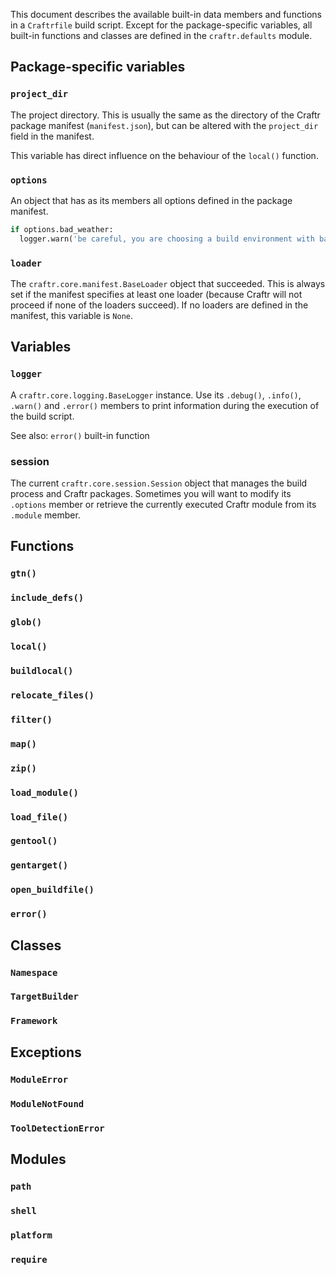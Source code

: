This document describes the available built-in data members and functions in
a `Craftrfile` build script. Except for the package-specific variables, all
built-in functions and classes are defined in the `craftr.defaults` module.

## Package-specific variables

### `project_dir`

The project directory. This is usually the same as the directory of the
Craftr package manifest (`manifest.json`), but can be altered with the
`project_dir` field in the manifest.

This variable has direct influence on the behaviour of the `local()` function.

### `options`

An object that has as its members all options defined in the package manifest.

```python
if options.bad_weather:
  logger.warn('be careful, you are choosing a build environment with bad weather')
```

### `loader`

The `craftr.core.manifest.BaseLoader` object that succeeded. This is always set
if the manifest specifies at least one loader (because Craftr will not proceed
if none of the loaders succeed). If no loaders are defined in the manifest, this
variable is `None`.

## Variables

### `logger`

A `craftr.core.logging.BaseLogger` instance. Use its `.debug()`, `.info()`,
`.warn()` and `.error()` members to print information during the execution of
the build script.

See also: `error()` built-in function

### session

The current `craftr.core.session.Session` object that manages the build process
and Craftr packages. Sometimes you will want to modify its `.options` member
or retrieve the currently executed Craftr module from its `.module` member.


## Functions

### `gtn()`

### `include_defs()`

### `glob()`

### `local()`

### `buildlocal()`

### `relocate_files()`

### `filter()`

### `map()`

### `zip()`

### `load_module()`

### `load_file()`

### `gentool()`

### `gentarget()`

### `open_buildfile()`

### `error()`


## Classes

### `Namespace`

### `TargetBuilder`

### `Framework`


## Exceptions

### `ModuleError`

### `ModuleNotFound`

### `ToolDetectionError`


## Modules

### `path`

### `shell`

### `platform`

### `require`
